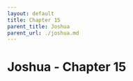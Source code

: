 ```yaml
---
layout: default
title: Chapter 15
parent_title: Joshua
parent_url: ./joshua.md
---
```


# Joshua - Chapter 15
